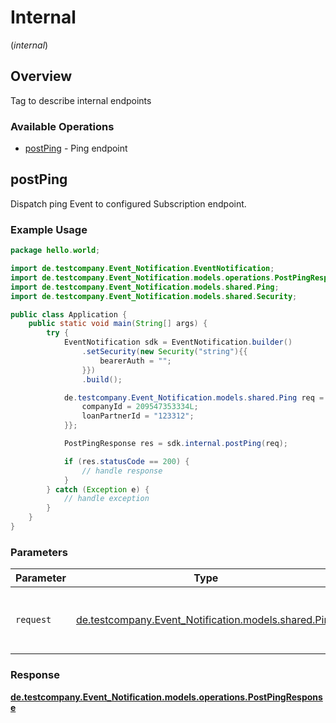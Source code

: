 # Internal
(*internal*)

## Overview

Tag to describe internal endpoints

### Available Operations

* [postPing](#postping) - Ping endpoint

## postPing

Dispatch ping Event to configured Subscription endpoint.

### Example Usage

```java
package hello.world;

import de.testcompany.Event_Notification.EventNotification;
import de.testcompany.Event_Notification.models.operations.PostPingResponse;
import de.testcompany.Event_Notification.models.shared.Ping;
import de.testcompany.Event_Notification.models.shared.Security;

public class Application {
    public static void main(String[] args) {
        try {
            EventNotification sdk = EventNotification.builder()
                .setSecurity(new Security("string"){{
                    bearerAuth = "";
                }})
                .build();

            de.testcompany.Event_Notification.models.shared.Ping req = new Ping("https://server.com"){{
                companyId = 209547353334L;
                loanPartnerId = "123312";
            }};            

            PostPingResponse res = sdk.internal.postPing(req);

            if (res.statusCode == 200) {
                // handle response
            }
        } catch (Exception e) {
            // handle exception
        }
    }
}
```

### Parameters

| Parameter                                                                           | Type                                                                                | Required                                                                            | Description                                                                         |
| ----------------------------------------------------------------------------------- | ----------------------------------------------------------------------------------- | ----------------------------------------------------------------------------------- | ----------------------------------------------------------------------------------- |
| `request`                                                                           | [de.testcompany.Event_Notification.models.shared.Ping](../../models/shared/Ping.md) | :heavy_check_mark:                                                                  | The request object to use for the request.                                          |


### Response

**[de.testcompany.Event_Notification.models.operations.PostPingResponse](../../models/operations/PostPingResponse.md)**

